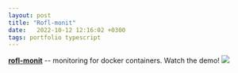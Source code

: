 ```yaml
---
layout: post
title: "Rofl-monit"
date:   2022-10-12 12:16:02 +0300
tags: portfolio typescript
---
```


[**rofl-monit**](https://github.com/funduck/rofl-monit) -- monitoring for docker containers.
Watch the demo!
![](/assets/rofl-monit-demo.gif)